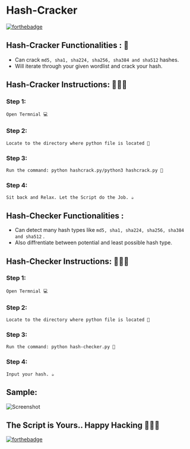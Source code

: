 # <b>Hash-Cracker</b>

[![forthebadge](https://forthebadge.com/images/badges/made-with-python.svg)](https://forthebadge.com)

## Hash-Cracker Functionalities : 🚀

- Can crack `md5, sha1, sha224, sha256, sha384 and sha512` hashes.
- Will iterate through your given wordlist and crack your hash.

## Hash-Cracker Instructions: 👨🏻‍💻

### Step 1:

    Open Termnial 💻

### Step 2:

    Locate to the directory where python file is located 📂

### Step 3:

    Run the command: python hashcrack.py/python3 hashcrack.py 🧐

### Step 4:

    Sit back and Relax. Let the Script do the Job. ☕

## Hash-Checker Functionalities :

- Can detect many hash types like `md5, sha1, sha224, sha256, sha384 and sha512` .
- Also diffrentiate between potential and least possible hash type.

## Hash-Checker Instructions: 👨🏻‍💻

### Step 1:

    Open Termnial 💻

### Step 2:

    Locate to the directory where python file is located 📂

### Step 3:

    Run the command: python hash-checker.py 

### Step 4:

    Input your hash. ☕

## Sample:

![Screenshot](https://i.imgur.com/WPg8Ov0.png)

## The Script is Yours.. Happy Hacking 👨🏻‍💻

[![forthebadge](https://forthebadge.com/images/badges/built-with-love.svg)](https://forthebadge.com)
